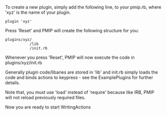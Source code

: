To create a new plugin, simply add the following line, to your pmip.rb, where 'xyz' is the name of your plugin.

```
plugin 'xyz'
```

Press 'Reset' and PMIP will create the following structure for you:

```
plugins/xyz/
           /lib
           /init.rb
```

Whenever you press 'Reset', PMIP will now execute the code in plugins/xyz/init.rb

Generally plugin code/libaries are stored in 'lib' and init.rb simply loads the code and binds actions to keypress - see the ExamplePlugins for further details.

Note that, you must use 'load' instead of 'require' because like IRB, PMIP will not reload previously required files.

Now you are ready to start WritingActions